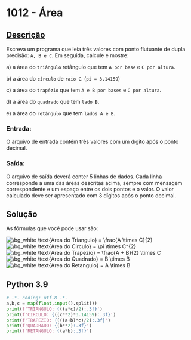 # 1012 - Área

## [Descrição](https://www.beecrowd.com.br/judge/pt/problems/view/1012)

Escreva um programa que leia três valores com ponto flutuante de dupla precisão: `A, B e C`. Em seguida, calcule e mostre:

a) a área do `triângulo` retângulo que tem `A por base` e `C por altura`.

b) a área do `círculo` de `raio C`. (`pi = 3.14159`)

c) a área do `trapézio` que tem `A e B por bases` e `C por altura`.

d) a área do `quadrado` que tem `lado B`.

e) a área do `retângulo` que tem `lados A e B`.

### Entrada:
O arquivo de entrada contém três valores com um dígito após o ponto decimal.

### Saída:
O arquivo de saída deverá conter 5 linhas de dados. Cada linha corresponde a uma das áreas descritas acima, sempre com mensagem correspondente e um espaço entre os dois pontos e o valor. O valor calculado deve ser apresentado com 3 dígitos após o ponto decimal.

## Solução

As fórmulas que você pode usar são:

<img src="https://latex.codecogs.com/png.image?\dpi{110}&space;\bg_white&space;\text{Area&space;do&space;Triangulo}&space;=&space;\frac{A&space;\times&space;C}{2}" title="\bg_white \text{Area do Triangulo} = \frac{A \times C}{2}" />

<img src="https://latex.codecogs.com/png.image?\dpi{110}&space;\bg_white&space;\text{Area&space;do&space;Circulo}&space;=&space;\pi&space;\times&space;C^{2}" title="\bg_white \text{Area do Circulo} = \pi \times C^{2}" />

<img src="https://latex.codecogs.com/png.image?\dpi{110}&space;\bg_white&space;\text{Area&space;do&space;Trapezio}&space;=&space;\frac{A&space;&plus;&space;B}{2}&space;\times&space;C" title="\bg_white \text{Area do Trapezio} = \frac{A + B}{2} \times C" />

<img src="https://latex.codecogs.com/png.image?\dpi{110}&space;\bg_white&space;\text{Area&space;do&space;Quadrado}&space;=&space;B&space;\times&space;B" title="\bg_white \text{Area do Quadrado} = B \times B" />

<img src="https://latex.codecogs.com/png.image?\dpi{110}&space;\bg_white&space;\text{Area&space;do&space;Retangulo}&space;=&space;A&space;\times&space;B" title="\bg_white \text{Area do Retangulo} = A \times B" />

## Python 3.9

```Python
# -*- coding: utf-8 -*-
a,b,c = map(float,input().split())
print(f'TRIANGULO: {((a*c)/2):.3f}')
print(f'CIRCULO: {((c**2)*3.14159):.3f}')
print(f'TRAPEZIO: {(((a+b)*c)/2):.3f}')
print(f'QUADRADO: {(b**2):.3f}')
print(f'RETANGULO: {(a*b):.3f}')
```
